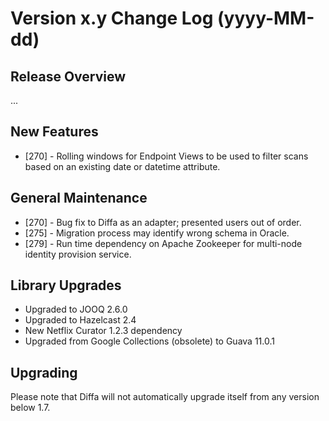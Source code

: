 # Version x.y Change Log (yyyy-MM-dd)

## Release Overview

...

## New Features

* [270] - Rolling windows for Endpoint Views to be used to filter scans based on an existing date or datetime attribute.

## General Maintenance

* [270] - Bug fix to Diffa as an adapter; presented users out of order.
* [275] - Migration process may identify wrong schema in Oracle.
* [279] - Run time dependency on Apache Zookeeper for multi-node identity provision service.

## Library Upgrades

* Upgraded to JOOQ 2.6.0
* Upgraded to Hazelcast 2.4
* New Netflix Curator 1.2.3 dependency
* Upgraded from Google Collections (obsolete) to Guava 11.0.1

## Upgrading

Please note that Diffa will not automatically upgrade itself from any version below 1.7.
